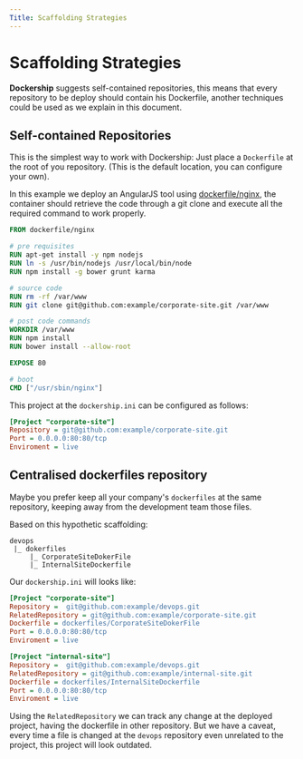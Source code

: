 ```yaml
---
Title: Scaffolding Strategies
---
```


Scaffolding Strategies
======================

**Dockership** suggests self-contained repositories, this means that every repository to be deploy should contain his Dockerfile, another techniques could be used as we explain in this document.

## Self-contained Repositories

This is the simplest way to work with Dockership: Just place a `Dockerfile` at the root of you repository. (This is the default location, you can configure your own). 

In this example we deploy an AngularJS tool using [dockerfile/nginx](https://github.com/dockerfile/nginx), the container should retrieve the code through a git clone and execute all the required command to work properly.

```Dockerfile
FROM dockerfile/nginx

# pre requisites
RUN apt-get install -y npm nodejs
RUN ln -s /usr/bin/nodejs /usr/local/bin/node
RUN npm install -g bower grunt karma

# source code
RUN rm -rf /var/www
RUN git clone git@github.com:example/corporate-site.git /var/www

# post code commands
WORKDIR /var/www
RUN npm install
RUN bower install --allow-root

EXPOSE 80

# boot
CMD ["/usr/sbin/nginx"]
```

This project at the `dockership.ini` can be configured as follows:

```ini
[Project "corporate-site"]
Repository = git@github.com:example/corporate-site.git
Port = 0.0.0.0:80:80/tcp
Enviroment = live
```

## Centralised dockerfiles repository

Maybe you prefer keep all your company's `dockerfiles` at the same repository, keeping away from the development team those files.

Based on this hypothetic scaffolding: 
```
devops
 |_ dokerfiles
     |_ CorporateSiteDokerFile
     |_ InternalSiteDockerfile
```

Our `dockership.ini` will looks like:

```ini
[Project "corporate-site"]
Repository =  git@github.com:example/devops.git
RelatedRepository = git@github.com:example/corporate-site.git
Dockerfile = dockerfiles/CorporateSiteDokerFile
Port = 0.0.0.0:80:80/tcp
Enviroment = live

[Project "internal-site"]
Repository =  git@github.com:example/devops.git
RelatedRepository = git@github.com:example/internal-site.git
Dockerfile = dockerfiles/InternalSiteDockerfile
Port = 0.0.0.0:80:80/tcp
Enviroment = live
```

Using the `RelatedRepository` we can track any change at the deployed project, having the dockerfile in other repository. But we have a caveat, every time a file is changed at the `devops` repository even unrelated to the project, this project will look outdated.
